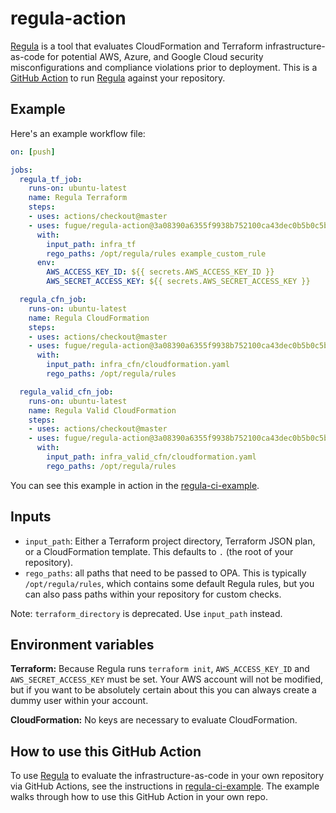 # regula-action

[Regula] is a tool that evaluates CloudFormation and Terraform infrastructure-as-code for potential AWS, Azure, and Google Cloud security misconfigurations and compliance violations prior to deployment. This is a [GitHub Action] to run [Regula] against your repository.

## Example

Here's an example workflow file:

```yaml
on: [push]

jobs:
  regula_tf_job:
    runs-on: ubuntu-latest
    name: Regula Terraform
    steps:
    - uses: actions/checkout@master
    - uses: fugue/regula-action@3a08390a6355f9938b752100ca43dec0b5b0c5b6
      with:
        input_path: infra_tf
        rego_paths: /opt/regula/rules example_custom_rule
      env:
        AWS_ACCESS_KEY_ID: ${{ secrets.AWS_ACCESS_KEY_ID }}
        AWS_SECRET_ACCESS_KEY: ${{ secrets.AWS_SECRET_ACCESS_KEY }}

  regula_cfn_job:
    runs-on: ubuntu-latest
    name: Regula CloudFormation
    steps:
    - uses: actions/checkout@master
    - uses: fugue/regula-action@3a08390a6355f9938b752100ca43dec0b5b0c5b6
      with:
        input_path: infra_cfn/cloudformation.yaml
        rego_paths: /opt/regula/rules

  regula_valid_cfn_job:
    runs-on: ubuntu-latest
    name: Regula Valid CloudFormation
    steps:
    - uses: actions/checkout@master
    - uses: fugue/regula-action@3a08390a6355f9938b752100ca43dec0b5b0c5b6
      with:
        input_path: infra_valid_cfn/cloudformation.yaml
        rego_paths: /opt/regula/rules
```

You can see this example in action in the
[regula-ci-example](https://github.com/fugue/regula-ci-example).

## Inputs

-   `input_path`: Either a Terraform project directory, Terraform JSON plan, or a CloudFormation template.
    This defaults to `.` (the root of your repository).
-   `rego_paths`: all paths that need to be passed to OPA.  This is typically
    `/opt/regula/rules`, which contains some default Regula rules, but you can
    also pass paths within your repository for custom checks.

Note: `terraform_directory` is deprecated. Use `input_path` instead.

## Environment variables

**Terraform:** Because Regula runs `terraform init`, `AWS_ACCESS_KEY_ID` and
`AWS_SECRET_ACCESS_KEY` must be set. Your AWS account will not be modified, but
if you want to be absolutely certain about this you can always create a dummy
user within your account.

**CloudFormation:** No keys are necessary to evaluate CloudFormation.

[GitHub Action]: https://github.com/features/actions
[Regula]: https://github.com/fugue/regula

## How to use this GitHub Action

To use [Regula] to evaluate the infrastructure-as-code in your own repository via GitHub Actions, see the instructions in [regula-ci-example](https://github.com/fugue/regula-ci-example). The example walks through how to use this GitHub Action in your own repo.
